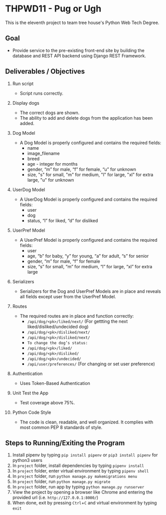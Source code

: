 # THPWD11 - Pug or Ugh

This is the eleventh project to team tree house's Python Web Tech Degree.

## Goal
- Provide service to the pre-existing front-end site by building the database and REST API backend using Django REST Framework.

## Deliverables / Objectives

1. Run script
    - Script runs correctly.

2. Display dogs
    - The correct dogs are shown.
    - The ability to add and delete dogs from the application has been added.

3. Dog Model
    - A Dog Model is properly configured and contains the required fields:
        * name
        * image_filename
        * breed
        * age - integer for months
        * gender, “m” for male, “f” for female, “u” for unknown
        * size, "s" for small, "m" for medium, "l" for large, "xl" for extra large, "u" for unknown

4. UserDog Model
    - A UserDog Model is properly configured and contains the required fields:
        * user
        * dog
        * status, “l” for liked, “d” for disliked

5. UserPref Model
    - A UserPref Model is properly configured and contains the required fields:
        * user
        * age, “b” for baby, “y” for young, “a” for adult, “s” for senior
        * gender, “m” for male, “f” for female
        * size, “s” for small, “m” for medium, “l” for large, “xl” for extra large

6. Serializers
    - Serializers for the Dog and UserPref Models are in place and reveals all fields except user from the UserPref Model.

7. Routes
    - The required routes are in place and function correctly:
        * `/api/dog/<pk>/liked/next/` (For gettting the next liked/disliked/undecided dog)
        * `/api/dog/<pk>/disliked/next/`
        * `/api/dog/<pk>/disliked/next/`
        * `To change the dog’s status:`
        * `/api/dog/<pk>/liked/`
        * `/api/dog/<pk>/disliked/`
        * `/api/dog/<pk>/undecided/`
        * `/api/user/preferences/` (For changing or set user preference)

8. Authentication
    - Uses Token-Based Authentication

9. Unit Test the App
    - Test coverage above 75%.

10. Python Code Style
    - The code is clean, readable, and well organized. It complies with most common PEP 8 standards of style.


## Steps to Running/Exiting the Program
1. Install pipenv by typing `pip install pipenv` or `pip3 install pipenv` for python3 users
2. In `project` folder, install dependencies by typing `pipenv install`
3. In `project` folder, enter virtual environment by typing `pipenv shell`
4. In `project` folder, run `python manage.py makemigrations menu`
5. In `project` folder, run `python manage.py migrate`
6. In `project` folder, run app by typing `python manage.py runserver`
7. View the project by opening a browser like Chrome and entering the provided url (i.e. `http://127.0.0.1:8000/`)
8. When done, exit by pressing `Ctrl`+`C` and virtual environment by typing `exit`